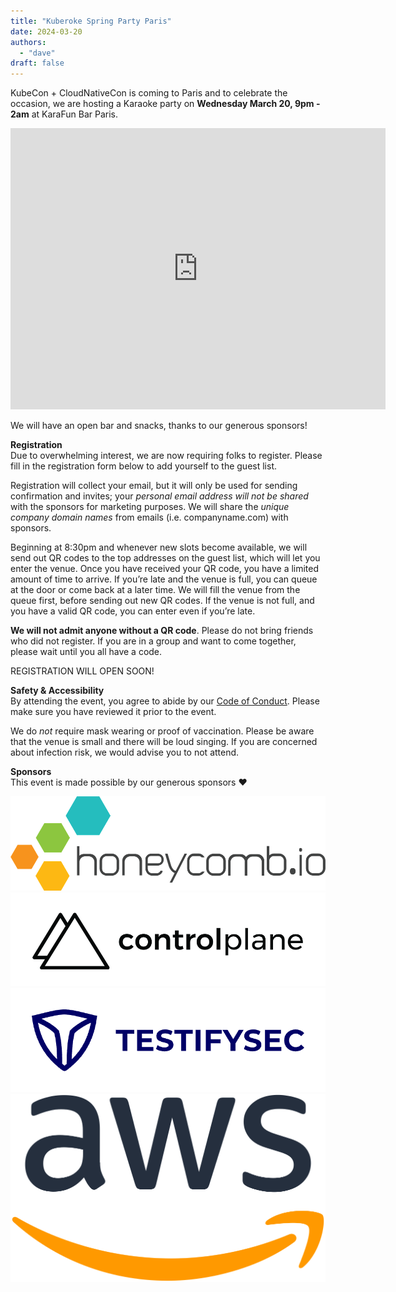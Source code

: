 ```yaml
---
title: "Kuberoke Spring Party Paris"
date: 2024-03-20
authors:
  - "dave"
draft: false
---
```

KubeCon + CloudNativeCon is coming to Paris and to celebrate the occasion, we are hosting a Karaoke party on **Wednesday March 20, 9pm - 2am** at KaraFun Bar Paris.
<iframe src="https://www.google.com/maps/embed?pb=!1m18!1m12!1m3!1d2624.345731628021!2d2.347888712625055!3d48.870685399720735!2m3!1f0!2f0!3f0!3m2!1i1024!2i768!4f13.1!3m3!1m2!1s0x47e66f2bf110a499%3A0x86ae8d7be422c7c8!2sKaraFun%20Paris!5e0!3m2!1sen!2sus!4v1708800983108!5m2!1sen!2sus" width="600" height="450" style="border:0;" allowfullscreen="" loading="lazy" referrerpolicy="no-referrer-when-downgrade"></iframe>

We will have an open bar and snacks, thanks to our generous sponsors!

**Registration**  
Due to overwhelming interest, we are now requiring folks to register.
Please fill in the registration form below to add yourself to the guest list.

Registration will collect your email, but it will only be used for sending confirmation and invites; your *personal email address will not be shared* with the sponsors for marketing purposes. We will share the *unique company domain names* from emails (i.e. companyname.com) with sponsors.

Beginning at 8:30pm and whenever new slots become available, we will send out QR codes to the top addresses on the guest list, which will let you enter the venue.
Once you have received your QR code, you have a limited amount of time to arrive. If you’re late and the venue is full, you can queue at the door or come back at a later time. We will fill the venue from the queue first, before sending out new QR codes.
If the venue is not full, and you have a valid QR code, you can enter even if you’re late.

**We will not admit anyone without a QR code**. Please do not bring friends who did not register. If you are in a group and want to come together, please wait until you all have a code.

REGISTRATION WILL OPEN SOON!

**Safety & Accessibility**  
By attending the event, you agree to abide by our [Code of Conduct](/coc). Please make sure you have reviewed it prior to the event.

We do *not* require mask wearing or proof of vaccination. Please be aware that the venue is small
and there will be loud singing. If you are concerned about infection risk, we would advise you to not attend.

**Sponsors**  
This event is made possible by our generous sponsors ❤️

[![Honeycomb](honeycomb.png)](https://www.honeycomb.io/)
[![Control-Plane](control_plane_logo.png)](https://control-plane.io/)
[![TestifySec](testifysec.png)](https://www.testifysec.com/)
[![AWS](aws.png)](https://aws.amazon.com/)
